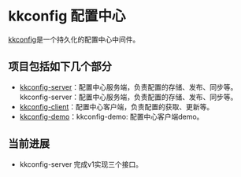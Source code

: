 # kkconfig 配置中心
[kkconfig](https://github.com/KKCollege/kkconfig)是一个持久化的配置中心中间件。

## 项目包括如下几个部分

* [kkconfig-server](./kkconfig-server)：配置中心服务端，负责配置的存储、发布、同步等。kkconfig-server：配置中心服务端，负责配置的存储、发布、同步等。
* [kkconfig-client](./kkconfig-client)：配置中心客户端，负责配置的获取、更新等。
* [kkconfig-demo](./kkconfig-demo)：kkconfig-demo: 配置中心客户端demo。

## 当前进展

* kkconfig-server 完成v1实现三个接口。

